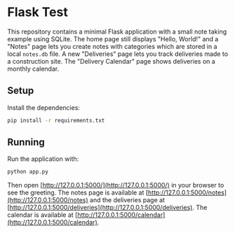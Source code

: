 # Flask Test

This repository contains a minimal Flask application with a small note taking
example using SQLite. The home page still displays "Hello, World!" and a
"Notes" page lets you create notes with categories which are stored in a local
`notes.db` file. A new "Deliveries" page lets you track deliveries made to a
construction site. The "Delivery Calendar" page shows deliveries on a monthly
calendar.

## Setup

Install the dependencies:

```bash
pip install -r requirements.txt
```

## Running

Run the application with:

```bash
python app.py
```

Then open [http://127.0.0.1:5000/](http://127.0.0.1:5000/) in your browser to see
the greeting. The notes page is available at
[http://127.0.0.1:5000/notes](http://127.0.0.1:5000/notes) and the deliveries
page at
[http://127.0.0.1:5000/deliveries](http://127.0.0.1:5000/deliveries). The
calendar is available at
[http://127.0.0.1:5000/calendar](http://127.0.0.1:5000/calendar).
